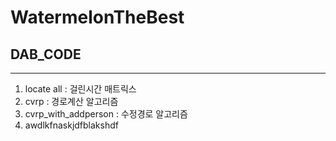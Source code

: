 # WatermelonTheBest
## DAB_CODE
------------------------
1. locate all : 걸린시간 매트릭스
2. cvrp : 경로계산 알고리즘
3. cvrp_with_addperson : 수정경로 알고리즘
4. awdlkfnaskjdfblakshdf
